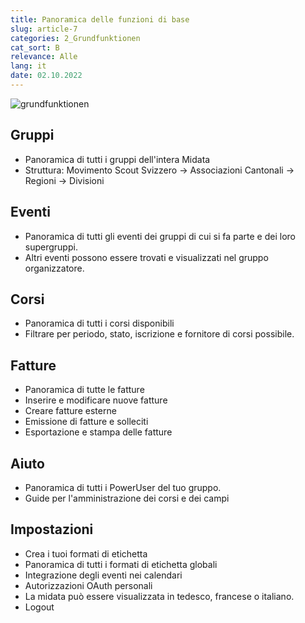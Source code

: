 ```yaml
---
title: Panoramica delle funzioni di base
slug: article-7
categories: 2_Grundfunktionen
cat_sort: B
relevance: Alle
lang: it
date: 02.10.2022
---
```


![grundfunktionen](/images/basicfunctions/grundfunktionen_it.jpg)

## Gruppi
- Panoramica di tutti i gruppi dell'intera Midata
- Struttura: Movimento Scout Svizzero -> Associazioni Cantonali -> Regioni -> Divisioni 

## Eventi 
- Panoramica di tutti gli eventi dei gruppi di cui si fa parte e dei loro supergruppi.  
- Altri eventi possono essere trovati e visualizzati nel gruppo organizzatore. 

## Corsi 
- Panoramica di tutti i corsi disponibili  
- Filtrare per periodo, stato, iscrizione e fornitore di corsi possibile.  

## Fatture 
- Panoramica di tutte le fatture 
- Inserire e modificare nuove fatture
- Creare fatture esterne  
- Emissione di fatture e solleciti 
- Esportazione e stampa delle fatture  

## Aiuto 
- Panoramica di tutti i PowerUser del tuo gruppo. 
- Guide per l'amministrazione dei corsi e dei campi 

## Impostazioni  
- Crea i tuoi formati di etichetta 
- Panoramica di tutti i formati di etichetta globali 
- Integrazione degli eventi nei calendari 
- Autorizzazioni OAuth personali  
- La midata può essere visualizzata in tedesco, francese o italiano. 
- Logout 

